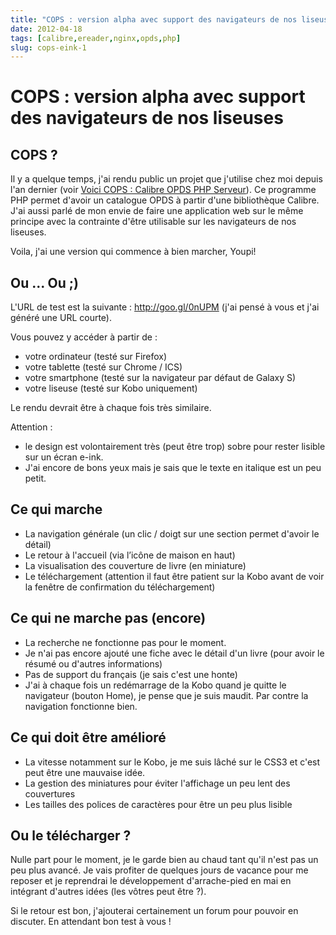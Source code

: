 ```yaml
---
title: "COPS : version alpha avec support des navigateurs de nos liseuses"
date: 2012-04-18
tags: [calibre,ereader,nginx,opds,php]
slug: cops-eink-1
---
```

# COPS : version alpha avec support des navigateurs de nos liseuses

## COPS ?
Il y a quelque temps, j'ai rendu public un projet que j'utilise chez moi depuis l'an dernier (voir [Voici COPS : Calibre OPDS PHP Serveur](/fr/projects/calibre-opds-php-server)). Ce programme PHP permet d'avoir un catalogue OPDS à partir d'une bibliothèque Calibre. J'ai aussi parlé de mon envie de faire une application web sur le même principe avec la contrainte d'être utilisable sur les navigateurs de nos liseuses. 

Voila, j'ai une version qui commence à bien marcher, Youpi! 

## Ou ... Ou ;)

L'URL de test est la suivante : http://goo.gl/0nUPM (j'ai pensé à vous et j'ai généré une URL courte).

Vous pouvez y accéder à partir de :

* votre ordinateur (testé sur Firefox)
* votre tablette (testé sur Chrome / ICS)
* votre smartphone (testé sur la navigateur par défaut de Galaxy S)
* votre liseuse (testé sur Kobo uniquement)

Le rendu devrait être à chaque fois très similaire.

Attention :

* le design est volontairement très (peut être trop) sobre pour rester lisible sur un écran e-ink.
* J'ai encore de bons yeux mais je sais que le texte en italique est un peu petit.

## Ce qui marche

* La navigation générale (un clic / doigt sur une section permet d'avoir le détail)
* Le retour à l'accueil (via l’icône de maison en haut)
* La visualisation des couverture de livre (en miniature)
* Le téléchargement (attention il faut être patient sur la Kobo avant de voir la fenêtre de confirmation du téléchargement)

## Ce qui ne marche pas (encore)

* La recherche ne fonctionne pas pour le moment.
* Je n'ai pas encore ajouté une fiche avec le détail d'un livre (pour avoir le résumé ou d'autres informations)
* Pas de support du français (je sais c'est une honte)
* J'ai à chaque fois un redémarrage de la Kobo quand je quitte le navigateur (bouton Home), je pense que je suis maudit. Par contre la navigation fonctionne bien.

## Ce qui doit être amélioré

* La vitesse notamment sur le Kobo, je me suis lâché sur le CSS3 et c'est peut être une mauvaise idée.
* La gestion des miniatures pour éviter l'affichage un peu lent des couvertures
* Les tailles des polices de caractères pour être un peu plus lisible

## Ou le télécharger ?

Nulle part pour le moment, je le garde bien au chaud tant qu'il n'est pas un peu plus avancé. Je vais profiter de quelques jours de vacance pour me reposer et je reprendrai le développement d'arrache-pied en mai en intégrant d'autres idées (les vôtres peut être ?).

Si le retour est bon, j'ajouterai certainement un forum pour pouvoir en discuter. En attendant bon test à vous !
